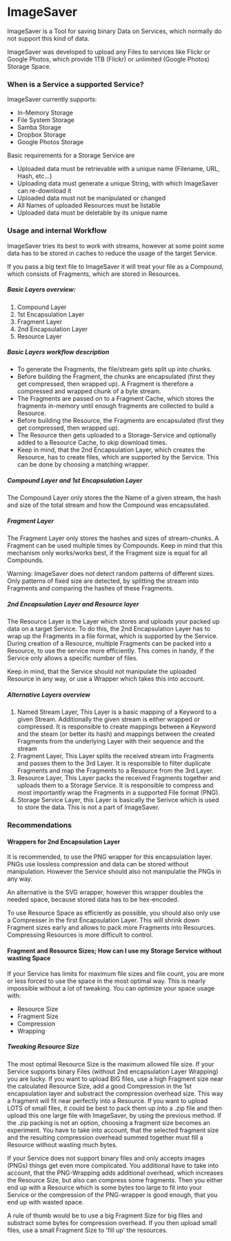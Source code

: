# ImageSaver

ImageSaver is a Tool for saving binary Data on Services, which normally do not support this kind of data.

ImageSaver was developed to upload any Files to services like Flickr or Google Photos, which provide 1TB (Flickr) or unlimited (Google Photos) Storage Space.


### When is a Service a supported Service?

ImageSaver currently supports: 
- In-Memory Storage
- File System Storage
- Samba Storage
- Dropbox Storage
- Google Photos Storage

Basic requirements for a Storage Service are
- Uploaded data must be retrievable with a unique name (Filename, URL, Hash, etc...)
- Uploading data must generate a unique String, with which ImageSaver can re-download it
- Uploaded data must not be manipulated or changed
- All Names of uploaded Resources must be listable
- Uploaded data must be deletable by its unique name


### Usage and internal Workflow
ImageSaver tries its best to work with streams, however at some point some data has to be stored in caches to reduce the usage of the target Service.

If you pass a big text file to ImageSaver it will treat your file as a Compound, which consists of Fragments, which are stored in Resources.

##### Basic Layers overview:
1. Compound Layer
2. 1st Encapsulation Layer
3. Fragment Layer
4. 2nd Encapsulation Layer
5. Resource Layer

##### Basic Layers workflow description
- To generate the Fragments, the file/stream gets split up into chunks.
- Before building the Fragment, the chunks are encapsulated (first they get compressed, then wrapped up). A Fragment is therefore a compressed and wrapped chunk of a byte stream.
- The Fragments are passed on to a Fragment Cache, which stores the fragments in-memory until enough fragments are collected to build a Resource.
- Before building the Resource, the Fragments are encapsulated (first they get compressed, then wrapped up).
- The Resource then gets uploaded to a Storage-Service and optionally added to a Resource Cache, to skip download times.
- Keep in mind, that the 2nd Encapsulation Layer, which creates the Resource, has to create files, which are supported by the Service. This can be done by choosing a matching wrapper.

##### Compound Layer and 1st Encapsulation Layer
The Compound Layer only stores the the Name of a given stream, the hash and size of the total stream and how the Compound was encapsulated.

##### Fragment Layer
The Fragment Layer only stores the hashes and sizes of stream-chunks.
A Fragment can be used multiple times by Compounds.
Keep in mind that this mechanism only works/works best, if the Fragment size is equal for all Compounds.

Warning: ImageSaver does not detect random patterns of different sizes. Only patterns of fixed size are detected, by splitting the stream into Fragments and comparing the hashes of these Fragments.

##### 2nd Encapsulation Layer and Resource layer
The Resource Layer is the Layer which stores and uploads your packed up data on a target Service.
To do this, the 2nd Encapsulation Layer has to wrap up the Fragments in a file format, which is supported by the Service.
During creation of a Resource, multiple Fragments can be packed into a Resource, to use the service more efficiently.
This comes in handy, if the Service only allows a specific number of files.

Keep in mind, that the Service should not manipulate the uploaded Resource in any way, or use a Wrapper which takes this into account.


##### Alternative Layers overview
1. Named Stream Layer, 
This Layer is a basic mapping of a Keyword to a given Stream. 
Additionally the given stream is either wrapped or compressed.
It is responsible to create mappings between a Keyword and the steam (or better its hash) and mappings between the created Fragments from the underlying Layer with their sequence and the stream
2. Fragment Layer, 
This Layer splits the received stream into Fragments and passes them to the 3rd Layer. 
It is responsible to filter duplicate Fragments and map the Fragments to a Resource from the 3rd Layer.
3. Resource Layer, This Layer packs the received Fragments together and uploads them to a Storage Service. It is responsible to compress and most importantly wrap the Fragments in a supported File format (PNG).  
4. Storage Service Layer, this Layer is basically the Serivce which is used to store the data. This is not a part of ImageSaver.


### Recommendations
#### Wrappers for 2nd Encapsulation Layer
It is recommended, to use the PNG wrapper for this encapsulation layer.
PNGs use lossless compression and data can be stored without manipulation.
However the Service should also not manipulatie the PNGs in any way.

An alternative is the SVG wrapper, however this wrapper doubles the needed space, because stored data has to be hex-encoded.

To use Resource Space as efficiently as possible, you should also only use a Compresser in the first Encapsulation Layer.
This will shrink down Fragment sizes early and allows to pack more Fragments into Resources.
Compressing Resources is more difficult to control.

#### Fragment and Resource Sizes; How can I use my Storage Service without wasting Space
If your Service has limits for maximum file sizes and file count, you are more or less
forced to use the space in the most optimal way.
This is nearly impossible without a lot of tweaking.
You can optimize your space usage with:
- Resource Size
- Fragment Size
- Compression
- Wrapping

##### Tweaking Resource Size
The most optimal Resource Size is the maximum allowed file size.
If your Service supports binary Files (without 2nd encapsulation Layer Wrapping) you are lucky.
If you want to upload BIG files, use a high Fragment size near the calculated Resource Size, add a good Compression in the 1st encapsulation layer and substract the compression overhead size.
This way a fragment will fit near perfectly into a Resource.
If you want to upload LOTS of small files, it could be best to pack them up into a .zip file and then upload this one large file with ImageSaver, by using the previous method.
If the .zip packing is not an option, choosing a fragment size becomes an experiment.
You have to take into account, that the selected fragment size and the resulting compression overhead summed together must fill a Resource without wasting much bytes.

If your Service does not support binary files and only accepts images (PNGs) things get even more complicated.
You additional have to take into account, that the PNG-Wrapping adds additional overhead, which increases the Resource Size, but also can compress some fragments.
Then you either end up with a Resource which is some bytes too large to fit into your Service or the compression of the PNG-wrapper is good enough, that you end up with wasted space.

A rule of thumb would be to use a big Fragment Size for big files and substract some bytes for compression overhead.
If you then upload small files, use a small Fragment Size to 'fill up' the resources.
